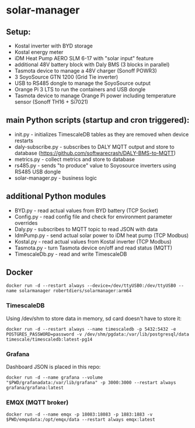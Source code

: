 # solar-manager

## Setup:
* Kostal inverter with BYD storage
* Kostal energy meter
* iDM Heat Pump AERO SLM 6-17 with "solar input" feature
* additional 48V battery block with Daly BMS (3 blocks in parallel)
* Tasmota device to manage a 48V charger (Sonoff POWR3)
* 3 SoyoSource GTN 1200 (Grid Tie inverter)
* USB to RS485 dongle to manage the SoyoSource output
* Orange Pi 3 LTS to run the containers and USB dongle
* Tasmota device to manage Orange Pi power including temperature sensor (Sonoff TH16 + Si7021)

## main Python scripts (startup and cron triggered):
* init.py - initializes TimescaleDB tables as they are removed when device restarts
* daly-subscribe.py - subscribes to DALY MQTT output and store to database (https://github.com/softwarecrash/DALY-BMS-to-MQTT)
* metrics.py - collect metrics and store to database
* rs485.py - sends "to produce" value to Soyosource inverters using RS485 USB dongle
* solar-manager.py - business logic

## additional Python modules
* BYD.py - read actual values from BYD battery (TCP Socket)
* Config.py - read config file and check for environment parameter overrides
* Daly.py - subscribes to MQTT topic to read JSON with data
* IdmPump.py - send actual solar power to iDM heat pump (TCP Modbus)
* Kostal.py - read actual values from Kostal inverter (TCP Modbus)
* Tasmota.py - turn Tasmota device on/off and read status (MQTT)
* TimescaleDb.py - read and write TimescaleDB

## Docker
```
docker run -d --restart always --device=/dev/ttyUSB0:/dev/ttyUSB0 --name solarmanager robertdiers/solarmanager:arm64
```

### TimescaleDB
Using /dev/shm to store data in memory, sd card doesn't have to store it:

```
docker run -d --restart always --name timescaledb -p 5432:5432 -e POSTGRES_PASSWORD=password -v /dev/shm/pgdata:/var/lib/postgresql/data timescale/timescaledb:latest-pg14
```

### Grafana
Dashboard JSON is placed in this repo:

```
docker run -d --name grafana --volume "$PWD/grafanadata:/var/lib/grafana" -p 3000:3000 --restart always grafana/grafana:latest
```

### EMQX (MQTT broker)
```
docker run -d --name emqx -p 18083:18083 -p 1883:1883 -v $PWD/emqxdata:/opt/emqx/data --restart always emqx:latest
```

